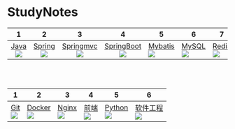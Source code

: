 # StudyNotes

|              1              |              2              |              3              |              4              |              5              |              6              |              7              |             8             |
| :--------------------------: | :-----------------------: | :--------------------: | :--: | ----------------------------- | ----------------------------- | ----------------------------- | ----------------------------- |
|[Java](#tree/master/java)<br>![](https://img.shields.io/badge/%20-007396.svg?style=plastic&logo=java) |[Spring](/tree/master/Spring)<br>![](https://img.shields.io/badge/%20-6DB33F.svg?style=plastic&logo=spring) |[Springmvc](/tree/master/SpringMVC)<br>![](https://img.shields.io/badge/SpringMVC-6DB33F.svg?style=plastic) |[SpringBoot](/tree/master/SpringBoot)<br>![](https://img.shields.io/badge/SpringBoot-6DB33F.svg?style=plastic) |[Mybatis](/tree/master/Mybatis)<br>![](https://img.shields.io/badge/Mybatis-3776AB.svg?style=plastic) |[MySQL](/tree/master/MySQL)<br>![](https://img.shields.io/badge/%20-FFFFFF.svg?style=plastic&logo=mysql) |[Redis](/tree/master/Redis)<br>![](https://img.shields.io/badge/%20-FFFFFF.svg?style=plastic&logo=redis) | [Vue](/tree/master/vue)<br>![](https://img.shields.io/badge/%20-FFFFFF.svg?style=plastic&logo=vue.js) |

<br>

<br>



| 1                                                            | 2                                                            | 3                                                            | 4                                                            | 5                                                            | 6                                                            |
| ------------------------------------------------------------ | ------------------------------------------------------------ | ------------------------------------------------------------ | ------------------------------------------------------------ | ------------------------------------------------------------ | ------------------------------------------------------------ |
| [Git](/tree/master/Git) <br>![](https://img.shields.io/badge/%20-FFFFFF.svg?style=plastic&logo=git) | [Docker](./Docker/README.md)<br>![](https://img.shields.io/badge/%20-FFFFFF.svg?style=plastic&logo=docker) | [Nginx](/tree/master/Nginx)<br>![](https://img.shields.io/badge/%20-FFFFFF.svg?style=plastic&logo=nginx) | [前端](/tree/master/前端)<br>![](https://img.shields.io/badge/Front%20End-3776AB.svg?style=plastic) | [Python](/tree/master/python)<br>![](https://img.shields.io/badge/%20-FFFFFF.svg?style=plastic&logo=python) | [软件工程](/tree/master/软件工程)<br>![](https://img.shields.io/badge/%E8%BD%AF%E4%BB%B6%E5%B7%A5%E7%A8%8B-000000.svg?style=plastic) |

